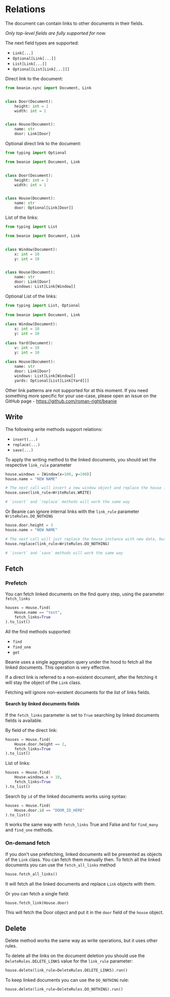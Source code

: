 # Relations

The document can contain links to other documents in their fields.

*Only top-level fields are fully supported for now.*

The next field types are supported:

- `Link[...]`
- `Optional[Link[...]]`
- `List[Link[...]]`
- `Optional[List[Link[...]]]`

Direct link to the document:

```python
from beanie.sync import Document, Link


class Door(Document):
    height: int = 2
    width: int = 1


class House(Document):
    name: str
    door: Link[Door]
```

Optional direct link to the document:

```python
from typing import Optional

from beanie import Document, Link


class Door(Document):
    height: int = 2
    width: int = 1


class House(Document):
    name: str
    door: Optional[Link[Door]]
```

List of the links:

```python
from typing import List

from beanie import Document, Link


class Window(Document):
    x: int = 10
    y: int = 10


class House(Document):
    name: str
    door: Link[Door]
    windows: List[Link[Window]]
```

Optional List of the links:

```python
from typing import List, Optional
 
from beanie import Document, Link
 
class Window(Document):
    x: int = 10
    y: int = 10
 
class Yard(Document):
    v: int = 10
    y: int = 10
 
class House(Document):
    name: str
    door: Link[Door]
    windows: List[Link[Window]]
    yards: Optional[List[Link[Yard]]]
```

Other link patterns are not supported for at this moment. If you need something more specific for your use-case, 
please open an issue on the GitHub page - <https://github.com/roman-right/beanie>

## Write

The following write methods support relations:

- `insert(...)`
- `replace(...)`
- `save(...)`

To apply the writing method to the linked documents, you should set the respective `link_rule` parameter

```python
house.windows = [Window(x=100, y=100)]
house.name = "NEW NAME"

# The next call will insert a new window object and replace the house instance with updated data
house.save(link_rule=WriteRules.WRITE)

# `insert` and `replace` methods will work the same way
```

Or Beanie can ignore internal links with the `link_rule` parameter `WriteRules.DO_NOTHING`

```python
house.door.height = 3
house.name = "NEW NAME"

# The next call will just replace the house instance with new data, but the linked door object will not be synced
house.replace(link_rule=WriteRules.DO_NOTHING)

# `insert` and `save` methods will work the same way
```

## Fetch

### Prefetch

You can fetch linked documents on the find query step, using the parameter `fetch_links`

```python
houses = House.find(
    House.name == "test", 
    fetch_links=True
).to_list()
```

All the find methods supported:

- `find`
- `find_one`
- `get`

Beanie uses a single aggregation query under the hood to fetch all the linked documents. This operation is very effective.

If a direct link is referred to a non-existent document, after the fetching it will stay the object of the `Link` class.

Fetching will ignore non-existent documents for the list of links fields.

#### Search by linked documents fields

If the `fetch_links` parameter is set to `True` searching by linked documents fields is available.

By field of the direct link:

```python
houses = House.find(
    House.door.height == 2,
    fetch_links=True
).to_list()
```

List of links:

```python
houses = House.find(
    House.windows.x > 10,
    fetch_links=True
).to_list()
```

Search by `id` of the linked documents works using syntax:

```python
houses = House.find(
    House.door.id == "DOOR_ID_HERE"
).to_list()
```

It works the same way with `fetch_links` True and False and for `find_many` and `find_one` methods.

### On-demand fetch

If you don't use prefetching, linked documents will be presented as objects of the `Link` class. You can fetch them manually then.
To fetch all the linked documents you can use the `fetch_all_links` method

```python
house.fetch_all_links()
```

It will fetch all the linked documents and replace `Link` objects with them.

Or you can fetch a single field:

```python
house.fetch_link(House.door)
```

This will fetch the Door object and put it in the `door` field of the `house` object.

## Delete

Delete method works the same way as write operations, but it uses other rules.

To delete all the links on the document deletion you should use the `DeleteRules.DELETE_LINKS` value for the `link_rule` parameter:

```python
house.delete(link_rule=DeleteRules.DELETE_LINKS).run()
```

To keep linked documents you can use the `DO_NOTHING` rule:

```python
house.delete(link_rule=DeleteRules.DO_NOTHING).run()
```
